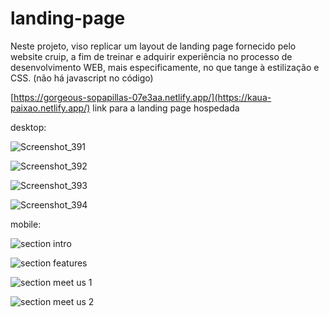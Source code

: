 # landing-page

Neste projeto, viso replicar um layout de landing page fornecido pelo website cruip, a fim de treinar e adquirir experiência no processo de desenvolvimento WEB, mais especificamente, no que tange à estilização e CSS. (não há javascript no código)


[https://gorgeous-sopapillas-07e3aa.netlify.app/](https://kaua-paixao.netlify.app/) link para a landing page hospedada

desktop: 

![Screenshot_391](https://github.com/Kaua2123/landing-page/assets/102362421/3f73a39b-21fa-4f5a-b109-8637f5cd2936)

![Screenshot_392](https://github.com/Kaua2123/landing-page/assets/102362421/d79c3377-2f98-4973-8188-a6ac009a5c5a)

![Screenshot_393](https://github.com/Kaua2123/landing-page/assets/102362421/faeda340-efa5-4b23-a20e-93493a564171)

![Screenshot_394](https://github.com/Kaua2123/landing-page/assets/102362421/30c2bd92-73ce-4283-8aa0-7398baba963a)

mobile: 

![section intro](https://github.com/Kaua2123/landing-page/assets/102362421/d4d45349-4df4-430c-ba1c-3413d4efa38d)

![section features](https://github.com/Kaua2123/landing-page/assets/102362421/fb46f8e4-9e00-45a0-9ee3-39e47848bb9e)

![section meet us 1](https://github.com/Kaua2123/landing-page/assets/102362421/3bf27d2e-65fc-43ba-8391-35ef33862875)

![section meet us 2](https://github.com/Kaua2123/landing-page/assets/102362421/098e747e-a5d4-471b-bf41-4a2f40f3b6de)

